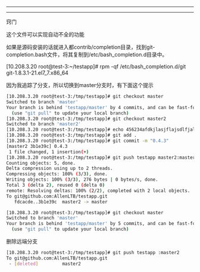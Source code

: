 









---------------------------









---------------------







窍门

这个文件可以实现<TAB><TAB>自动不全的功能

如果是源码安装的话就进入都contrib/completion目录，找到git-completion.bash文件，将其复制到/etc/bash_completion.d目录中。

[10.208.3.20 root@test-3:~/testapp]# rpm -qf /etc/bash_completion.d/git
git-1.8.3.1-21.el7_7.x86_64



因为我追踪了分支，所以切换到master分支时，有下面这个提示

```bash
[10.208.3.20 root@test-3:/tmp/testapp]# git checkout master
Switched to branch 'master'
Your branch is behind 'testapp/master' by 4 commits, and can be fast-forwarded.
  (use "git pull" to update your local branch)
[10.208.3.20 root@test-3:/tmp/testapp]# git checkout master2
Switched to branch 'master2'
[10.208.3.20 root@test-3:/tmp/testapp]# echo 456234afdkjlasjflajsdlfjalsdjflasdf >> passwd 
[10.208.3.20 root@test-3:/tmp/testapp]# git add .
[10.208.3.20 root@test-3:/tmp/testapp]# git commit -m "0.4.3"
[master2 3b1e39c] 0.4.3
 1 file changed, 1 insertion(+)
[10.208.3.20 root@test-3:/tmp/testapp]# git push testapp master2:master
Counting objects: 5, done.
Delta compression using up to 2 threads.
Compressing objects: 100% (3/3), done.
Writing objects: 100% (3/3), 276 bytes | 0 bytes/s, done.
Total 3 (delta 2), reused 0 (delta 0)
remote: Resolving deltas: 100% (2/2), completed with 2 local objects.
To git@github.com:AllenLTB/testapp.git
   fdcacde..3b1e39c  master2 -> master

[10.208.3.20 root@test-3:/tmp/testapp]# git checkout master 
Switched to branch 'master'
Your branch is behind 'testapp/master' by 5 commits, and can be fast-forwarded.
  (use "git pull" to update your local branch)
```



删除远端分支

````bash
[10.208.3.20 root@test-3:/tmp/testapp]# git push testapp :master2
To git@github.com:AllenLTB/testapp.git
 - [deleted]         master2
````

